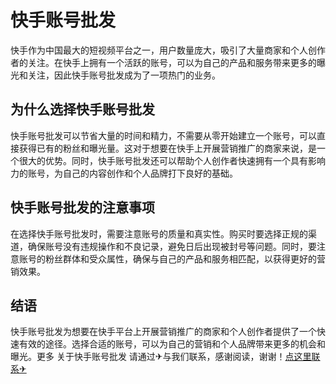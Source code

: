 # 快手账号批发

快手作为中国最大的短视频平台之一，用户数量庞大，吸引了大量商家和个人创作者的关注。在快手上拥有一个活跃的账号，可以为自己的产品和服务带来更多的曝光和关注，因此快手账号批发成为了一项热门的业务。

## 为什么选择快手账号批发

快手账号批发可以节省大量的时间和精力，不需要从零开始建立一个账号，可以直接获得已有的粉丝和曝光量。这对于想要在快手上开展营销推广的商家来说，是一个很大的优势。同时，快手账号批发还可以帮助个人创作者快速拥有一个具有影响力的账号，为自己的内容创作和个人品牌打下良好的基础。

## 快手账号批发的注意事项

在选择快手账号批发时，需要注意账号的质量和真实性。购买时要选择正规的渠道，确保账号没有违规操作和不良记录，避免日后出现被封号等问题。同时，要注意账号的粉丝群体和受众属性，确保与自己的产品和服务相匹配，以获得更好的营销效果。

## 结语

快手账号批发为想要在快手平台上开展营销推广的商家和个人创作者提供了一个快速有效的途径。选择合适的账号，可以为自己的营销和个人品牌带来更多的机会和曝光。更多 关于快手账号批发 请通过✈与我们联系，感谢阅读，谢谢！[点这里联系✈](https://t.me/sjlmbot)